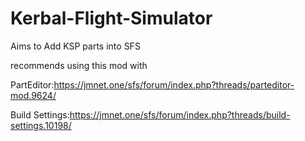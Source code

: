 # Kerbal-Flight-Simulator
Aims to Add KSP parts into SFS

recommends using this mod with

PartEditor:https://jmnet.one/sfs/forum/index.php?threads/parteditor-mod.9624/

Build Settings:https://jmnet.one/sfs/forum/index.php?threads/build-settings.10198/
